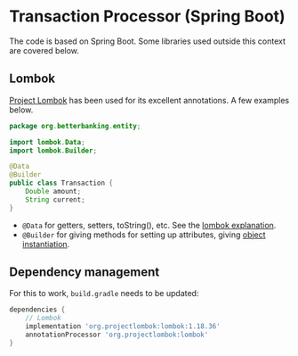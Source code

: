 # Transaction Processor (Spring Boot)

The code is based on Spring Boot. Some libraries used outside this context are covered below.

## Lombok

[Project Lombok](https://projectlombok.org/features/) has been used for its excellent annotations. A few examples below.

```java
package org.betterbanking.entity;

import lombok.Data;
import lombok.Builder;

@Data
@Builder
public class Transaction {
    Double amount;
    String current;
}
```

- `@Data` for getters, setters, toString(), etc. See the [lombok explanation](https://projectlombok.org/features/Data).
- `@Builder` for giving methods for setting up attributes, giving [object instantiation](https://projectlombok.org/features/Builder). 


## Dependency management
For this to work, `build.gradle` needs to be updated:

```groovy
dependencies {
    // Lombok
    implementation 'org.projectlombok:lombok:1.18.36'
    annotationProcessor 'org.projectlombok:lombok'
}
```